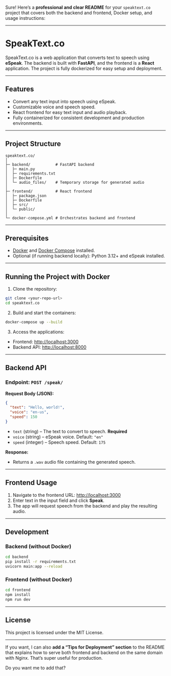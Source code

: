 Sure! Here’s a **professional and clear README** for your `speaktext.co` project that covers both the backend and frontend, Docker setup, and usage instructions:

---

# SpeakText.co

SpeakText.co is a web application that converts text to speech using **eSpeak**. The backend is built with **FastAPI**, and the frontend is a **React** application. The project is fully dockerized for easy setup and deployment.

---

## Features

* Convert any text input into speech using eSpeak.
* Customizable voice and speech speed.
* React frontend for easy text input and audio playback.
* Fully containerized for consistent development and production environments.

---

## Project Structure

```
speaktext.co/
│
├─ backend/           # FastAPI backend
│  ├─ main.py
│  ├─ requirements.txt
│  ├─ Dockerfile
│  └─ audio_files/    # Temporary storage for generated audio
│
├─ frontend/          # React frontend
│  ├─ package.json
│  ├─ Dockerfile
│  ├─ src/
│  └─ public/
│
└─ docker-compose.yml # Orchestrates backend and frontend
```

---

## Prerequisites

* [Docker](https://www.docker.com/) and [Docker Compose](https://docs.docker.com/compose/) installed.
* Optional (if running backend locally): Python 3.12+ and eSpeak installed.

---

## Running the Project with Docker

1. Clone the repository:

```bash
git clone <your-repo-url>
cd speaktext.co
```

2. Build and start the containers:

```bash
docker-compose up --build
```

3. Access the applications:

* Frontend: [http://localhost:3000](http://localhost:3000)
* Backend API: [http://localhost:8000](http://localhost:8000)

---

## Backend API

### Endpoint: `POST /speak/`

**Request Body (JSON):**

```json
{
  "text": "Hello, world!",
  "voice": "en-us",
  "speed": 150
}
```

* `text` (string) – The text to convert to speech. **Required**
* `voice` (string) – eSpeak voice. Default: `"en"`
* `speed` (integer) – Speech speed. Default: `175`

**Response:**

* Returns a `.wav` audio file containing the generated speech.

---

## Frontend Usage

1. Navigate to the frontend URL: [http://localhost:3000](http://localhost:3000)
2. Enter text in the input field and click **Speak**.
3. The app will request speech from the backend and play the resulting audio.

---

## Development

### Backend (without Docker)

```bash
cd backend
pip install -r requirements.txt
uvicorn main:app --reload
```

### Frontend (without Docker)

```bash
cd frontend
npm install
npm run dev
```

---

## License

This project is licensed under the MIT License.

---

If you want, I can also **add a “Tips for Deployment” section** to the README that explains how to serve both frontend and backend on the same domain with Nginx. That’s super useful for production.

Do you want me to add that?
